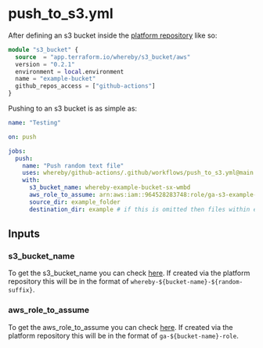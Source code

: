# push_to_s3.yml

After defining an s3 bucket inside the [platform repository](https://github.com/whereby/platform) like so:

```tf
module "s3_bucket" {
  source  = "app.terraform.io/whereby/s3_bucket/aws"
  version = "0.2.1"
  environment = local.environment
  name = "example-bucket"
  github_repos_access = ["github-actions"]
}
```

Pushing to an s3 bucket is as simple as:

```yaml
name: "Testing"

on: push

jobs:
  push:
    name: "Push random text file"
    uses: whereby/github-actions/.github/workflows/push_to_s3.yml@main
    with: 
      s3_bucket_name: whereby-example-bucket-sx-wmbd
      aws_role_to_assume: arn:aws:iam::964528283748:role/ga-s3-example-bucket-role
      source_dir: example_folder
      destination_dir: example # if this is omitted then files within example_folder will be copied into the s3 bucket's root directory
```
## Inputs

### s3_bucket_name

To get the s3_bucket_name you can check [here](https://s3.console.aws.amazon.com/s3/buckets?region=eu-west-1&region=eu-west-1). If created via the platform repository this will be in the format of `whereby-${bucket-name}-${random-suffix}`.

### aws_role_to_assume

To get the aws_role_to_assume you can check [here](https://us-east-1.console.aws.amazon.com/iamv2/home?region=eu-west-1#/roles). If created via the platform repository this will be in the format of `ga-${bucket-name}-role`.

